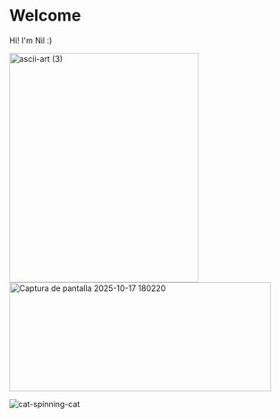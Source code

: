 # Welcome

Hi! I'm Nil :)





<img width="338" height="410" alt="ascii-art (3)" src="https://github.com/user-attachments/assets/b208365c-d6f3-4549-8002-a6c9e8dc2ad2" />   <img width="468" height="195" alt="Captura de pantalla 2025-10-17 180220" src="https://github.com/user-attachments/assets/ea78ecd9-520f-4b5c-802e-98fe46f3013f" />


![cat-spinning-cat](https://github.com/user-attachments/assets/39467914-456e-408c-a688-d85e7a2ed8ab)





                                                                                                                              
                                                                                                    


